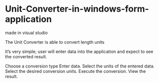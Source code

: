 # Unit-Converter-in-windows-form-application

made in visual studio

The Unit Converter is able to convert length units

It’s very simple; user will enter data into the application and expect to see the converted result.


Choose a conversion type
Enter data.
Select the units of the entered data.
Select the desired conversion units.
Execute the conversion.
View the result.
